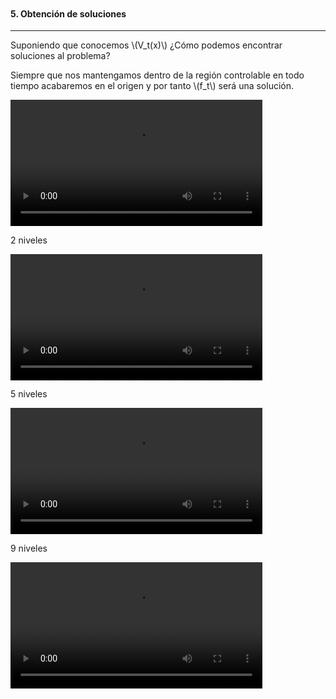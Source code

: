 <section>

<section>
<p style="padding-top:200px"></p>
</section>

<h4>5. Obtención de soluciones</h4>
<hr>
<!-- --------------------------------- -->

<section>
<p>Suponiendo que conocemos \(V_t(x)\) ¿Cómo podemos encontrar soluciones al problema?</p>
<p>Siempre que nos mantengamos dentro de la región controlable en todo tiempo acabaremos en el origen y por tanto \(f_t\) será una solución.</p>
</section>

<!-- --------------------------------- -->

<section>
<video src="{{site.url}}/{{site.baseurl}}/videos/solutions.mp4" controls width="80%">
</video>
</section>

<section>
    <p>2 niveles</p>
    <video src="{{site.url}}/{{site.baseurl}}/videos/solndim.mp4" controls width="80%"></video>
</section>

<section>
    <p>5 niveles</p>
    <video src="{{site.url}}/{{site.baseurl}}/videos/solndim5.mp4" controls width="80%"></video>
</section>

<section>
    <p>9 niveles</p>
    <video src="{{site.url}}/{{site.baseurl}}/videos/solndim9.mp4" controls width="80%"></video>
</section>

</section>